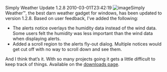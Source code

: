 Simply Weather Update 1.2.8
2010-03-01T23:42:19
![image](/cdn/images/blog/SimplyWeatherUpdate_104AE/image.png)Simply Weather™, the best darn weather gadget for windows, has been updated to version 1.2.8. Based on user feedback, I’ve added the following:

  * The alerts notice overlays the humidity data instead of the wind data. Some users felt the humidity was less important than the wind data when displaying alerts. 
  * Added a scroll region to the alerts fly-out dialog. Multiple notices would get cut off with no way to scroll down and see them. 

And I think that’s it. With so many projects going it gets a little difficult to keep track of things. Available on the [downloads page](/downloads). 

